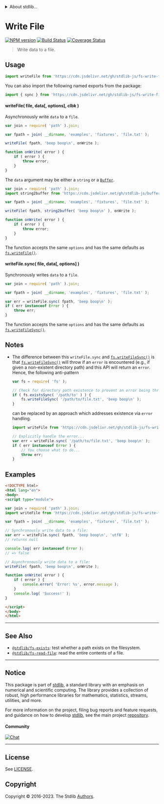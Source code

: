 <!--

@license Apache-2.0

Copyright (c) 2018 The Stdlib Authors.

Licensed under the Apache License, Version 2.0 (the "License");
you may not use this file except in compliance with the License.
You may obtain a copy of the License at

   http://www.apache.org/licenses/LICENSE-2.0

Unless required by applicable law or agreed to in writing, software
distributed under the License is distributed on an "AS IS" BASIS,
WITHOUT WARRANTIES OR CONDITIONS OF ANY KIND, either express or implied.
See the License for the specific language governing permissions and
limitations under the License.

-->


<details>
  <summary>
    About stdlib...
  </summary>
  <p>We believe in a future in which the web is a preferred environment for numerical computation. To help realize this future, we've built stdlib. stdlib is a standard library, with an emphasis on numerical and scientific computation, written in JavaScript (and C) for execution in browsers and in Node.js.</p>
  <p>The library is fully decomposable, being architected in such a way that you can swap out and mix and match APIs and functionality to cater to your exact preferences and use cases.</p>
  <p>When you use stdlib, you can be absolutely certain that you are using the most thorough, rigorous, well-written, studied, documented, tested, measured, and high-quality code out there.</p>
  <p>To join us in bringing numerical computing to the web, get started by checking us out on <a href="https://github.com/stdlib-js/stdlib">GitHub</a>, and please consider <a href="https://opencollective.com/stdlib">financially supporting stdlib</a>. We greatly appreciate your continued support!</p>
</details>

# Write File

[![NPM version][npm-image]][npm-url] [![Build Status][test-image]][test-url] [![Coverage Status][coverage-image]][coverage-url] <!-- [![dependencies][dependencies-image]][dependencies-url] -->

> Write data to a file.



<section class="usage">

## Usage

```javascript
import writeFile from 'https://cdn.jsdelivr.net/gh/stdlib-js/fs-write-file@esm/index.mjs';
```

You can also import the following named exports from the package:

```javascript
import { sync } from 'https://cdn.jsdelivr.net/gh/stdlib-js/fs-write-file@esm/index.mjs';
```

#### writeFile( file, data\[, options], clbk )

Asynchronously write `data` to a `file`.

```javascript
var join = require( 'path' ).join;

var fpath = join( __dirname, 'examples', 'fixtures', 'file.txt' );

writeFile( fpath, 'beep boop\n', onWrite );

function onWrite( error ) {
    if ( error ) {
        throw error;
    }
}
```

The `data` argument may be either a `string` or a [`Buffer`][@stdlib/buffer/ctor].

```javascript
var join = require( 'path' ).join;
import string2buffer from 'https://cdn.jsdelivr.net/gh/stdlib-js/buffer-from-string@esm/index.mjs';

var fpath = join( __dirname, 'examples', 'fixtures', 'file.txt' );

writeFile( fpath, string2buffer( 'beep boop\n' ), onWrite );

function onWrite( error ) {
    if ( error ) {
        throw error;
    }
}
```

The function accepts the same `options` and has the same defaults as [`fs.writeFile()`][node-fs].

#### writeFile.sync( file, data\[, options] )

Synchronously writes `data` to a `file`.

```javascript
var join = require( 'path' ).join;

var fpath = join( __dirname, 'examples', 'fixtures', 'file.txt' );

var err = writeFile.sync( fpath, 'beep boop\n' );
if ( err instanceof Error ) {
    throw err;
}
```

The function accepts the same `options` and has the same defaults as [`fs.writeFileSync()`][node-fs].

</section>

<!-- /.usage -->

<section class="notes">

## Notes

-   The difference between this `writeFile.sync` and [`fs.writeFileSync()`][node-fs] is that [`fs.writeFileSync()`][node-fs] will throw if an `error` is encountered (e.g., if given a non-existent directory path) and this API will return an `error`. Hence, the following anti-pattern

    <!-- run-disable -->

    ```javascript
    var fs = require( 'fs' );

    // Check for directory path existence to prevent an error being thrown...
    if ( fs.existsSync( '/path/to' ) ) {
        fs.writeFileSync( '/path/to/file.txt', 'beep boop\n' );
    }
    ```

    can be replaced by an approach which addresses existence via `error` handling.

    <!-- run-disable -->

    ```javascript
    import writeFile from 'https://cdn.jsdelivr.net/gh/stdlib-js/fs-write-file@esm/index.mjs';

    // Explicitly handle the error...
    var err = writeFile.sync( '/path/to/file.txt', 'beep boop\n' );
    if ( err instanceof Error ) {
        // You choose what to do...
        throw err;
    }
    ```

</section>

<!-- /.notes -->

<section class="examples">

## Examples

<!-- eslint no-undef: "error" -->

```html
<!DOCTYPE html>
<html lang="en">
<body>
<script type="module">

var join = require( 'path' ).join;
import writeFile from 'https://cdn.jsdelivr.net/gh/stdlib-js/fs-write-file@esm/index.mjs';

var fpath = join( __dirname, 'examples', 'fixtures', 'file.txt' );

// Synchronously write data to a file:
var err = writeFile.sync( fpath, 'beep boop\n', 'utf8' );
// returns null

console.log( err instanceof Error );
// => false

// Asynchronously write data to a file:
writeFile( fpath, 'beep boop\n', onWrite );

function onWrite( error ) {
    if ( error ) {
        console.error( 'Error: %s', error.message );
    }
    console.log( 'Success!' );
}

</script>
</body>
</html>
```

</section>

<!-- /.examples -->



<!-- Section for related `stdlib` packages. Do not manually edit this section, as it is automatically populated. -->

<section class="related">

* * *

## See Also

-   <span class="package-name">[`@stdlib/fs-exists`][@stdlib/fs/exists]</span><span class="delimiter">: </span><span class="description">test whether a path exists on the filesystem.</span>
-   <span class="package-name">[`@stdlib/fs-read-file`][@stdlib/fs/read-file]</span><span class="delimiter">: </span><span class="description">read the entire contents of a file.</span>

</section>

<!-- /.related -->

<!-- Section for all links. Make sure to keep an empty line after the `section` element and another before the `/section` close. -->


<section class="main-repo" >

* * *

## Notice

This package is part of [stdlib][stdlib], a standard library with an emphasis on numerical and scientific computing. The library provides a collection of robust, high performance libraries for mathematics, statistics, streams, utilities, and more.

For more information on the project, filing bug reports and feature requests, and guidance on how to develop [stdlib][stdlib], see the main project [repository][stdlib].

#### Community

[![Chat][chat-image]][chat-url]

---

## License

See [LICENSE][stdlib-license].


## Copyright

Copyright &copy; 2016-2023. The Stdlib [Authors][stdlib-authors].

</section>

<!-- /.stdlib -->

<!-- Section for all links. Make sure to keep an empty line after the `section` element and another before the `/section` close. -->

<section class="links">

[npm-image]: http://img.shields.io/npm/v/@stdlib/fs-write-file.svg
[npm-url]: https://npmjs.org/package/@stdlib/fs-write-file

[test-image]: https://github.com/stdlib-js/fs-write-file/actions/workflows/test.yml/badge.svg?branch=v0.1.1
[test-url]: https://github.com/stdlib-js/fs-write-file/actions/workflows/test.yml?query=branch:v0.1.1

[coverage-image]: https://img.shields.io/codecov/c/github/stdlib-js/fs-write-file/main.svg
[coverage-url]: https://codecov.io/github/stdlib-js/fs-write-file?branch=main

<!--

[dependencies-image]: https://img.shields.io/david/stdlib-js/fs-write-file.svg
[dependencies-url]: https://david-dm.org/stdlib-js/fs-write-file/main

-->

[chat-image]: https://img.shields.io/gitter/room/stdlib-js/stdlib.svg
[chat-url]: https://app.gitter.im/#/room/#stdlib-js_stdlib:gitter.im

[stdlib]: https://github.com/stdlib-js/stdlib

[stdlib-authors]: https://github.com/stdlib-js/stdlib/graphs/contributors

[cli-section]: https://github.com/stdlib-js/fs-write-file#cli
[cli-url]: https://github.com/stdlib-js/fs-write-file/tree/cli
[@stdlib/fs-write-file]: https://github.com/stdlib-js/fs-write-file/tree/main

[umd]: https://github.com/umdjs/umd
[es-module]: https://developer.mozilla.org/en-US/docs/Web/JavaScript/Guide/Modules

[deno-url]: https://github.com/stdlib-js/fs-write-file/tree/deno
[umd-url]: https://github.com/stdlib-js/fs-write-file/tree/umd
[esm-url]: https://github.com/stdlib-js/fs-write-file/tree/esm
[branches-url]: https://github.com/stdlib-js/fs-write-file/blob/main/branches.md

[stdlib-license]: https://raw.githubusercontent.com/stdlib-js/fs-write-file/main/LICENSE

[node-fs]: https://nodejs.org/api/fs.html

[@stdlib/buffer/ctor]: https://github.com/stdlib-js/buffer-ctor/tree/esm

[standard-stream]: https://en.wikipedia.org/wiki/Pipeline_%28Unix%29

<!-- <related-links> -->

[@stdlib/fs/exists]: https://github.com/stdlib-js/fs-exists/tree/esm

[@stdlib/fs/read-file]: https://github.com/stdlib-js/fs-read-file/tree/esm

<!-- </related-links> -->

</section>

<!-- /.links -->
